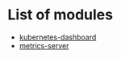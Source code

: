 # List of modules

- [kubernetes-dashboard](kubernetes-dashboard)
- [metrics-server](metrics-server)